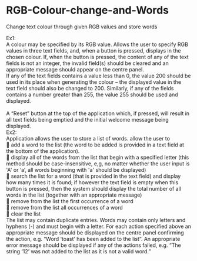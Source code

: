 # RGB-Colour-change-and-Words
Change text colour through given RGB values and store words

Ex1: <br />
A colour may be specified by its RGB value. Allows the user to specify RGB values in three text fields, and, when a button is pressed,
displays in the chosen colour. If, when the button is pressed, the content of any of the text fields
is not an integer, the invalid field(s) should be cleared and an
appropriate message should appear on the centre panel. <br />
If any of the text fields contains a value less than 0, the value 200
should be used in its place when generating the colour – the
displayed value in the text field should also be changed to 200.
Similarly, if any of the fields contains a number greater than 255,
the value 255 should be used and displayed.  
<br />
A “Reset” button at the top of the application which, if
pressed, will result in all text fields being emptied and the initial
welcome message being displayed. 
<br />
Ex2: <br />
Application allows the user to store a list of words. 
allow the user to  <br />
 add a word to the list (the word to be added is provided in a text
field at the bottom of the application).  <br />
 display all of the words from the list that begin with a specified
letter (this method should be case-insensitive, e,g, no matter
whether the user input is 'A' or ‘a’, all words beginning with 'a'
should be displayed)  <br />
 search the list for a word (that is provided in the text field) and
display how many times it is found; if however the text field is
empty when this button is pressed, then the system should display
the total number of all words in the list (together with an
appropriate message)  <br />
 remove from the list the first occurrence of a word  <br />
 remove from the list all occurrences of a word  <br />
 clear the list  <br />
The list may contain duplicate entries. Words may contain only letters
and hyphens (-) and must begin with a letter.
For each action specified above an appropriate message should be
displayed on the centre panel confirming the action, e.g.
“Word ‘toast’ has been added to the list”.
An appropriate error message should be displayed if any of the actions
failed, e.g.
“The string ‘12’ was not added to the list as it is not a valid word.”


